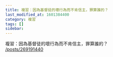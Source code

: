 ```yaml
---
title: 複習：因為基督徒的壞行為而不肯信主，罪算誰的？
last_modified_at: 1601384400
category: 複習
tags: []
sidebar: 
---
```


<p>複習：因為基督徒的壞行為而不肯信主，罪算誰的？<br/>
<a href="/posts/269191440" target="_blank">/posts/269191440</a></p>
<p> </p>
